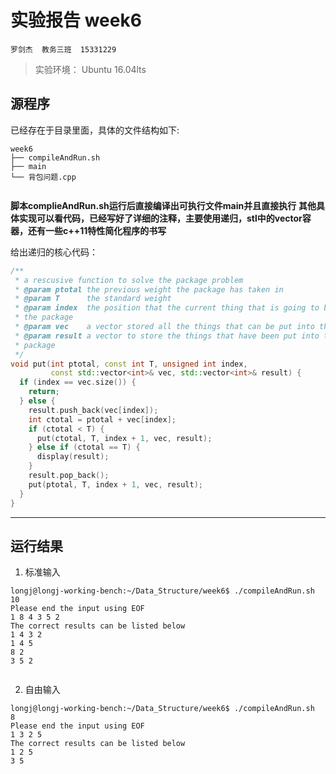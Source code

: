 实验报告 week6
===

`罗剑杰  教务三班  15331229`

> 实验环境： Ubuntu 16.04lts

源程序
---
已经存在于目录里面，具体的文件结构如下:
```
week6
├── compileAndRun.sh
├── main
└── 背包问题.cpp


```
**脚本complieAndRun.sh运行后直接编译出可执行文件main并且直接执行**
**其他具体实现可以看代码，已经写好了详细的注释，主要使用递归，stl中的vector容器，还有一些c++11特性简化程序的书写**

给出递归的核心代码：
```cpp
/**
 * a rescusive function to solve the package problem
 * @param ptotal the previous weight the package has taken in
 * @param T      the standard weight
 * @param index  the position that the current thing that is going to be put in
 * the package
 * @param vec    a vector stored all the things that can be put into the package
 * @param result a vector to store the things that have been put into the
 * package
 */
void put(int ptotal, const int T, unsigned int index,
         const std::vector<int>& vec, std::vector<int>& result) {
  if (index == vec.size()) {
    return;
  } else {
    result.push_back(vec[index]);
    int ctotal = ptotal + vec[index];
    if (ctotal < T) {
      put(ctotal, T, index + 1, vec, result);
    } else if (ctotal == T) {
      display(result);
    }
    result.pop_back();
    put(ptotal, T, index + 1, vec, result);
  }
}
```

-------


运行结果
---

1. 标准输入
```
longj@longj-working-bench:~/Data_Structure/week6$ ./compileAndRun.sh
10
Please end the input using EOF
1 8 4 3 5 2
The correct results can be listed below
1 4 3 2
1 4 5
8 2
3 5 2


```



2. 自由输入

```
longj@longj-working-bench:~/Data_Structure/week6$ ./compileAndRun.sh
8
Please end the input using EOF
1 3 2 5
The correct results can be listed below
1 2 5
3 5

```

